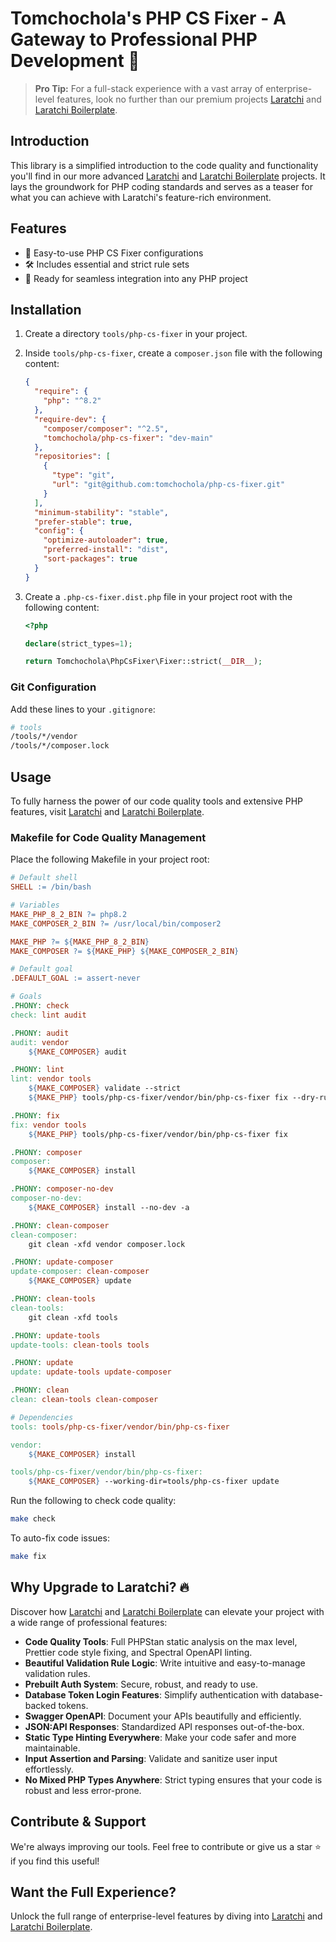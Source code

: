 # Tomchochola's PHP CS Fixer - A Gateway to Professional PHP Development 🚀

> **Pro Tip:** For a full-stack experience with a vast array of enterprise-level features, look no further than our premium projects [Laratchi](https://github.com/tomchochola/laratchi) and [Laratchi Boilerplate](https://github.com/tomchochola/laratchi-boilerplate).

## Introduction

This library is a simplified introduction to the code quality and functionality you'll find in our more advanced [Laratchi](https://github.com/tomchochola/laratchi) and [Laratchi Boilerplate](https://github.com/tomchochola/laratchi-boilerplate) projects. It lays the groundwork for PHP coding standards and serves as a teaser for what you can achieve with Laratchi's feature-rich environment.

## Features

- 🎯 Easy-to-use PHP CS Fixer configurations
- 🛠️ Includes essential and strict rule sets
- 🚀 Ready for seamless integration into any PHP project

## Installation

1. Create a directory `tools/php-cs-fixer` in your project.
2. Inside `tools/php-cs-fixer`, create a `composer.json` file with the following content:

   ```json
   {
     "require": {
       "php": "^8.2"
     },
     "require-dev": {
       "composer/composer": "^2.5",
       "tomchochola/php-cs-fixer": "dev-main"
     },
     "repositories": [
       {
         "type": "git",
         "url": "git@github.com:tomchochola/php-cs-fixer.git"
       }
     ],
     "minimum-stability": "stable",
     "prefer-stable": true,
     "config": {
       "optimize-autoloader": true,
       "preferred-install": "dist",
       "sort-packages": true
     }
   }
   ```

3. Create a `.php-cs-fixer.dist.php` file in your project root with the following content:

   ```php
   <?php

   declare(strict_types=1);

   return Tomchochola\PhpCsFixer\Fixer::strict(__DIR__);
   ```

### Git Configuration

Add these lines to your `.gitignore`:

```bash
# tools
/tools/*/vendor
/tools/*/composer.lock
```

## Usage

To fully harness the power of our code quality tools and extensive PHP features, visit [Laratchi](https://github.com/tomchochola/laratchi) and [Laratchi Boilerplate](https://github.com/tomchochola/laratchi-boilerplate).

### Makefile for Code Quality Management

Place the following Makefile in your project root:

```makefile
# Default shell
SHELL := /bin/bash

# Variables
MAKE_PHP_8_2_BIN ?= php8.2
MAKE_COMPOSER_2_BIN ?= /usr/local/bin/composer2

MAKE_PHP ?= ${MAKE_PHP_8_2_BIN}
MAKE_COMPOSER ?= ${MAKE_PHP} ${MAKE_COMPOSER_2_BIN}

# Default goal
.DEFAULT_GOAL := assert-never

# Goals
.PHONY: check
check: lint audit

.PHONY: audit
audit: vendor
	${MAKE_COMPOSER} audit

.PHONY: lint
lint: vendor tools
	${MAKE_COMPOSER} validate --strict
	${MAKE_PHP} tools/php-cs-fixer/vendor/bin/php-cs-fixer fix --dry-run --diff

.PHONY: fix
fix: vendor tools
	${MAKE_PHP} tools/php-cs-fixer/vendor/bin/php-cs-fixer fix

.PHONY: composer
composer:
	${MAKE_COMPOSER} install

.PHONY: composer-no-dev
composer-no-dev:
	${MAKE_COMPOSER} install --no-dev -a

.PHONY: clean-composer
clean-composer:
	git clean -xfd vendor composer.lock

.PHONY: update-composer
update-composer: clean-composer
	${MAKE_COMPOSER} update

.PHONY: clean-tools
clean-tools:
	git clean -xfd tools

.PHONY: update-tools
update-tools: clean-tools tools

.PHONY: update
update: update-tools update-composer

.PHONY: clean
clean: clean-tools clean-composer

# Dependencies
tools: tools/php-cs-fixer/vendor/bin/php-cs-fixer

vendor:
	${MAKE_COMPOSER} install

tools/php-cs-fixer/vendor/bin/php-cs-fixer:
	${MAKE_COMPOSER} --working-dir=tools/php-cs-fixer update
```

Run the following to check code quality:

```bash
make check
```

To auto-fix code issues:

```bash
make fix
```

## Why Upgrade to Laratchi? 🔥

Discover how [Laratchi](https://github.com/tomchochola/laratchi) and [Laratchi Boilerplate](https://github.com/tomchochola/laratchi-boilerplate) can elevate your project with a wide range of professional features:

- **Code Quality Tools**: Full PHPStan static analysis on the max level, Prettier code style fixing, and Spectral OpenAPI linting.
- **Beautiful Validation Rule Logic**: Write intuitive and easy-to-manage validation rules.
- **Prebuilt Auth System**: Secure, robust, and ready to use.
- **Database Token Login Features**: Simplify authentication with database-backed tokens.
- **Swagger OpenAPI**: Document your APIs beautifully and efficiently.
- **JSON:API Responses**: Standardized API responses out-of-the-box.
- **Static Type Hinting Everywhere**: Make your code safer and more maintainable.
- **Input Assertion and Parsing**: Validate and sanitize user input effortlessly.
- **No Mixed PHP Types Anywhere**: Strict typing ensures that your code is robust and less error-prone.

## Contribute & Support

We're always improving our tools. Feel free to contribute or give us a star ⭐ if you find this useful!

## Want the Full Experience?

Unlock the full range of enterprise-level features by diving into [Laratchi](https://github.com/tomchochola/laratchi) and [Laratchi Boilerplate](https://github.com/tomchochola/laratchi-boilerplate).
